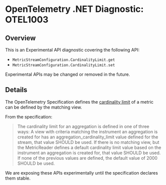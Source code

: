 # OpenTelemetry .NET Diagnostic: OTEL1003

## Overview

This is an Experimental API diagnostic covering the following API:

* `MetricStreamConfiguration.CardinalityLimit.get`
* `MetricStreamConfiguration.CardinalityLimit.set`

Experimental APIs may be changed or removed in the future.

## Details

The OpenTelemetry Specification defines the
[cardinality limit](https://github.com/open-telemetry/opentelemetry-specification/blob/main/specification/metrics/sdk.md#configuration-1)
of a metric can be defined by the matching view.

From the specification:

> The cardinality limit for an aggregation is defined in one of three ways:
> A view with criteria matching the instrument an aggregation is created for has
> an aggregation_cardinality_limit value defined for the stream, that value
> SHOULD be used. If there is no matching view, but the MetricReader defines a
> default cardinality limit value based on the instrument an aggregation is
> created for, that value SHOULD be used. If none of the previous values are
> defined, the default value of 2000 SHOULD be used.

We are exposing these APIs experimentally until the specification declares them
stable.
